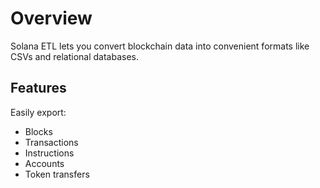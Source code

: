 # Overview

Solana ETL lets you convert blockchain data into convenient formats like CSVs and relational databases.

## Features

Easily export:

- Blocks
- Transactions
- Instructions
- Accounts
- Token transfers
